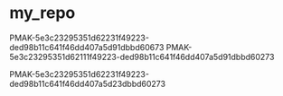 # my_repo
PMAK-5e3c23295351d62231f49223-ded98b11c641f46dd407a5d91dbbd60673
PMAK-5e3c23295351d62111f49223-ded98b11c641f46dd407a5d91dbbd60273

PMAK-5e3c23295351d62231f49223-ded98b11c641f46dd407a5d23dbbd60273
